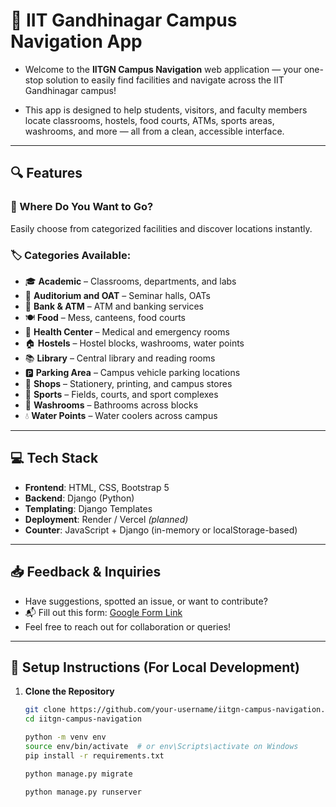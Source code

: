 # 🏫 IIT Gandhinagar Campus Navigation App

- Welcome to the **IITGN Campus Navigation** web application — your one-stop solution to easily find facilities and navigate across the IIT Gandhinagar campus!

- This app is designed to help students, visitors, and faculty members locate classrooms, hostels, food courts, ATMs, sports areas, washrooms, and more — all from a clean, accessible interface.

---

## 🔍 Features

### 🧭 Where Do You Want to Go?
Easily choose from categorized facilities and discover locations instantly.

### 🏷️ Categories Available:
- 🎓 **Academic** – Classrooms, departments, and labs  
- 🎤 **Auditorium and OAT** – Seminar halls, OATs  
- 🏦 **Bank & ATM** – ATM and banking services  
- 🍽️ **Food** – Mess, canteens, food courts  
- 🏥 **Health Center** – Medical and emergency rooms  
- 🏠 **Hostels** – Hostel blocks, washrooms, water points  
- 📚 **Library** – Central library and reading rooms  
- 🅿️ **Parking Area** – Campus vehicle parking locations  
- 🛒 **Shops** – Stationery, printing, and campus stores  
- 🏸 **Sports** – Fields, courts, and sport complexes  
- 🚻 **Washrooms** – Bathrooms across blocks  
- 💧 **Water Points** – Water coolers across campus  

---

## 💻 Tech Stack

- **Frontend**: HTML, CSS, Bootstrap 5
- **Backend**: Django (Python)
- **Templating**: Django Templates
- **Deployment**: Render / Vercel *(planned)*  
- **Counter**: JavaScript + Django (in-memory or localStorage-based)

---

## 📥 Feedback & Inquiries

- Have suggestions, spotted an issue, or want to contribute?  
- 📬 Fill out this form: [Google Form Link](https://forms.gle/nfYMX1LCb4v2nKJu6)
- Feel free to reach out for collaboration or queries!
---

## 📂 Setup Instructions (For Local Development)

1. **Clone the Repository**
   ```bash
   git clone https://github.com/your-username/iitgn-campus-navigation.git
   cd iitgn-campus-navigation
   
   python -m venv env
   source env/bin/activate  # or env\Scripts\activate on Windows
   pip install -r requirements.txt

   python manage.py migrate
   
   python manage.py runserver
   ```

